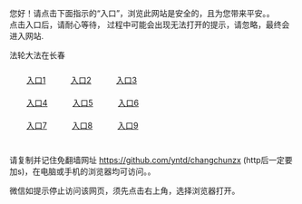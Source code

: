 您好！请点击下面指示的“入口”，浏览此网站是安全的，且为您带来平安。。 <br/>
点击入口后，请耐心等待， 过程中可能会出现无法打开的提示，请忽略，最终会进入网站. </br>

法轮大法在长春<br/>
<div style="padding:10px"><a style="margin:20px" target="_blank" href="https://d3jm1jju7r2yx7.cloudfront.net/2Qpsp?ptqkm" id="ccLink1" rel="nofollow">入口1</a> <a target="_blank" style="margin:20px" href="https://d3qvwdlxmv4k53.cloudfront.net/2Qpsp?sftfkdd" id="ccLink2" rel="nofollow">入口2</a> <a style="margin:20px" target="_blank" href="https://dvh7yuadtq4p1.cloudfront.net/2Qpsp?ocalc" id="ccLink3" rel="nofollow">入口3</a></div>

<div style="padding:10px" ><a style="margin:20px" target="_blank" href="https://d3jm1jju7r2yx7.cloudfront.net/2Qpsp?ptqkm" id="ccLink4" rel="nofollow">入口4</a> <a style="margin:20px" href="https://d3qvwdlxmv4k53.cloudfront.net/2Qpsp?sftfkdd" target="_blank" id="ccLink5" rel="nofollow">入口5</a> <a style="margin:20px" href="https://dvh7yuadtq4p1.cloudfront.net/2Qpsp?ocalc" target="_blank" id="ccLink6" rel="nofollow">入口6</a></div>

<div style="padding:10px"><a style="margin:20px" target="_blank" href="https://d3jm1jju7r2yx7.cloudfront.net/2Qpsp?ptqkm" id="ccLink7" rel="nofollow">入口7</a> <a style="margin:20px" href="https://d3qvwdlxmv4k53.cloudfront.net/2Qpsp?sftfkdd" target="_blank" id="ccLink8" rel="nofollow">入口8</a> <a style="margin:20px" target="_blank" href="https://dvh7yuadtq4p1.cloudfront.net/2Qpsp?ocalc" id="ccLink9" rel="nofollow">入口9</a></div>

<br/>



请复制并记住免翻墙网址 https://github.com/yntd/changchunzx (http后一定要加s)，在电脑或手机的浏览器均可访问。。<br/>

微信如提示停止访问该网页，须先点击右上角，选择浏览器打开。
